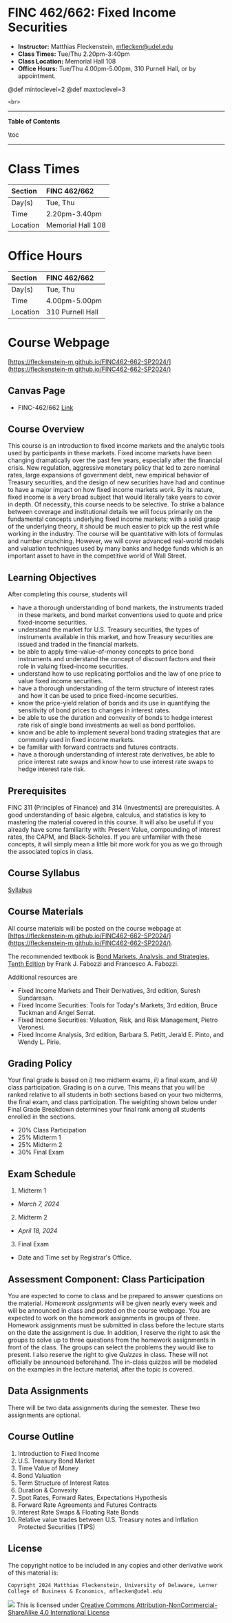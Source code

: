 
# FINC 462/662: Fixed Income Securities


* **Instructor:** Matthias Fleckenstein, [mflecken@udel.edu](mailto:mflecken@udel.edu)
* **Class Times:** Tue/Thu 2.20pm-3:40pm
* **Class Location:** Memorial Hall 108
* **Office Hours:** Tue/Thu 4.00pm-5.00pm, 310 Purnell Hall, or by appointment.

@def mintoclevel=2 
@def maxtoclevel=3

~~~
<br>
~~~

---

**Table of Contents**

\toc

---

# Class Times

| Section     | FINC 462/662      |
| :-------    | :---------------- |
| Day(s)      | Tue, Thu          |
| Time        | 2.20pm-3.40pm     |
| Location    | Memorial Hall 108 |


# Office Hours
| Section     | FINC 462/662      |
| :-------    | :---------------- |
| Day(s)      | Tue, Thu          |
| Time        | 4.00pm-5.00pm     |
| Location    | 310 Purnell Hall  |


# Course Webpage
[https://fleckenstein-m.github.io/FINC462-662-SP2024/](https://fleckenstein-m.github.io/FINC462-662-SP2024/)


## Canvas Page
- FINC-462/662 [Link](https://external.ink?to=udel.instructure.com/courses/1764073)

## Course Overview

This course is an introduction to fixed income markets and the analytic tools used by participants in these markets. Fixed income markets have been changing dramatically over the past few years, especially after the financial crisis. New regulation, aggressive monetary policy that led to zero nominal rates, large expansions of government debt, new empirical behavior of Treasury securities, and the design of new securities have had and continue to have a major impact on how fixed income markets work. By its nature, fixed income is a very broad subject that would literally take years to cover in depth. Of necessity, this course needs to be selective. To strike a balance between coverage and institutional details we will focus primarily on the fundamental concepts underlying fixed income markets; with a solid grasp of the underlying theory, it should be much easier to pick up the rest while working in the industry. The course will be quantitative with lots of formulas and number crunching. However, we will cover advanced real-world models and valuation techniques used by many banks and hedge funds which is an important asset to have in the competitive world of Wall Street.


## Learning Objectives

After completing this course, students will 

- have a thorough understanding of bond markets, the instruments traded in these markets, and bond market conventions used to quote and price fixed-income securities.
- understand the market for U.S. Treasury securities, the types of instruments available in this market, and how Treasury securities are issued and traded in the financial markets.
- be able to apply time-value-of-money concepts to price bond instruments and understand the concept of discount factors and their role in valuing fixed-income securities.
- understand how to use replicating portfolios and the law of one price to value fixed income securities.
- have a thorough understanding of the term structure of interest rates and how it can be used to price fixed-income securities.
- know the price-yield relation of bonds and its use in quantifying the sensitivity of bond prices to changes in interest rates.
- be able to use the duration and convexity of bonds to hedge interest rate risk of single bond investments as well as bond portfolios.
- know and be able to implement several bond trading strategies that are commonly used in fixed income markets.
- be familiar with forward contracts and futures contracts.
- have a thorough understanding of interest rate derivatives, be able to price interest rate swaps and know how to use interest rate swaps to hedge interest rate risk.


## Prerequisites
FINC 311 (Principles of Finance) and 314 (Investments) are prerequisites. A good understanding of basic algebra, calculus, and statistics is key to mastering the material covered in this course. It will also be useful if you already have some familiarity with: Present Value, compounding of interest rates, the CAPM, and Black-Scholes. If you are unfamiliar with these concepts, it will simply mean a little bit more work for you as we go through the associated topics in class. 


## Course Syllabus

[Syllabus](./assets/FINC462-662_Syllabus_Spring2024.pdf)


## Course Materials

All course materials will be posted on the course webpage at [https://fleckenstein-m.github.io/FINC462-662-SP2024/](https://fleckenstein-m.github.io/FINC462-662-SP2024/).

The recommended textbook is [Bond Markets, Analysis, and Strategies, Tenth Edition](https://mitpress.mit.edu/books/bond-markets-analysis-and-strategies-tenth-edition) by Frank J. Fabozzi and Francesco A. Fabozzi.

Additional resources are

- Fixed Income Markets and Their Derivatives, 3rd edition, Suresh Sundaresan.  
- Fixed Income Securities: Tools for Today's Markets, 3rd edition, Bruce Tuckman and Angel Serrat.  
- Fixed Income Securities: Valuation, Risk, and Risk Management, Pietro Veronesi.  
- Fixed Income Analysis, 3rd edition, Barbara S. Petitt, Jerald E. Pinto, and Wendy L. Pirie.  


## Grading Policy

Your final grade is based on _i)_ two midterm exams, _ii)_ a final exam, and _iii)_ class participation. Grading is on a curve. This means that you will be ranked relative to all students in both sections based on your two midterms, the final exam, and class participation. The weighting shown below under Final Grade Breakdown determines your final rank among all students enrolled in the sections.

- 20% Class Participation
- 25% Midterm 1
- 25% Midterm 2
- 30% Final Exam


## Exam Schedule

1. Midterm 1
  - *March 7, 2024*
2. Midterm 2
  - *April 18, 2024*
3. Final Exam
  - Date and Time set by Registrar's Office.  



## Assessment Component: Class Participation

You are expected to come to class and be prepared to answer questions on the material. *Homework assignments* will be given nearly every week and will be announced in class and posted on the course webpage. You are expected to work on the homework assignments in groups of three. Homework assignments must be submitted in class before the lecture starts on the date the assignment is due. In addition, I reserve the right to ask the groups to solve up to three questions from the homework assignments in front of the class. The groups can select the problems they would like to present. I also reserve the right to give *Quizzes* in class. These will not officially be announced beforehand. The in-class quizzes will be modeled on the examples in the lecture material, after the topic is covered.   


## Data Assignments
There will be two data assignments during the semester. These two assignments are optional.


## Course Outline
1. Introduction to Fixed Income
2. U.S. Treasury Bond Market
3. Time Value of Money
4. Bond Valuation
5. Term Structure of Interest Rates
6. Duration & Convexity
7. Spot Rates, Forward Rates, Expectations Hypothesis
8. Forward Rate Agreements and Futures Contracts
9. Interest Rate Swaps & Floating Rate Bonds
10. Relative value trades between U.S. Treasury notes and Inflation Protected Securities (TIPS)


## License

The copyright notice to be included in any copies and other derivative work of this material is:

```
Copyright 2024 Matthias Fleckenstein, University of Delaware, Lerner College of Business & Economics, mflecken@udel.edu
```

![](https://licensebuttons.net/l/by-nc-sa/4.0/80x15.png) This is licensed under [Creative Commons Attribution-NonCommercial-ShareAlike 4.0 International License](http://creativecommons.org/licenses/by-nc-sa/4.0/)
